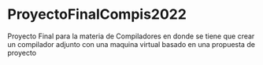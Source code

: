 # ProyectoFinalCompis2022
 Proyecto Final para la materia de Compiladores en donde se tiene que crear un compilador adjunto con una maquina virtual basado en una propuesta de proyecto
